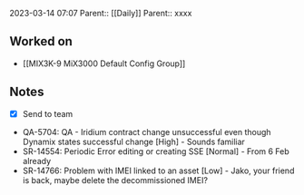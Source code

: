 2023-03-14 07:07
Parent:: [[Daily]] 
Parent:: xxxx





## Worked on

- [[MIX3K-9 MiX3000 Default Config Group]]

## Notes

- [x] Send to team
- QA-5704: QA - Iridium contract change unsuccessful even though Dynamix states successful change [High] - Sounds familiar
- SR-14554: Periodic Error editing or creating SSE [Normal] - From 6 Feb already
- SR-14766: Problem with IMEI linked to an asset [Low] - Jako, your friend is back, maybe delete the decommissioned IMEI?





